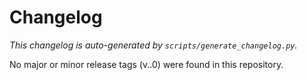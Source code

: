 # Changelog

_This changelog is auto-generated by `scripts/generate_changelog.py`._

No major or minor release tags (v<major>.<minor>.0) were found in this repository.

